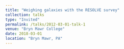 ```yaml
---
title: "Weighing galaxies with the RESOLVE survey"
collection: talks
type: "Invited"
permalink: /talks/2012-03-01-talk-1
venue: "Bryn Mawr College"
date: 2018-03-01
location: "Bryn Mawr, PA"
---
```


